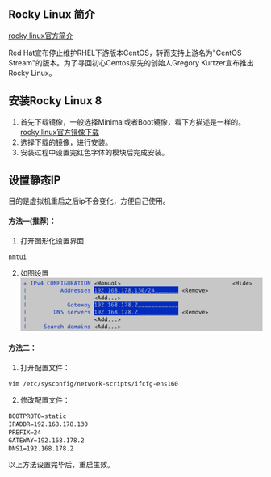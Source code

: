 ## Rocky Linux 简介
[rocky linux官方简介](https://rockylinux.org/about)

Red Hat宣布停止维护RHEL下游版本CentOS，转而支持上游名为"CentOS Stream"的版本。为了寻回初心Centos原先的创始人Gregory Kurtzer宣布推出Rocky Linux。

## 安装Rocky Linux 8
1. 首先下载镜像，一般选择Minimal或者Boot镜像，看下方描述是一样的。[rocky linux官方镜像下载](https://rockylinux.org/download)
2. 选择下载的镜像，进行安装。
3. 安装过程中设置完红色字体的模块后完成安装。

## 设置静态IP
目的是虚拟机重启之后ip不会变化，方便自己使用。

#### 方法一(推荐)：
1. 打开图形化设置界面
```
nmtui
```

2. 如图设置 ![](https://github.com/kafuu-chino/learning-notes/blob/main/Discovery/Rocky%20Linux/imgs/2.1.png?raw=true)

#### 方法二：
1. 打开配置文件：
```
vim /etc/sysconfig/network-scripts/ifcfg-ens160
```

2. 修改配置文件：
```
BOOTPROTO=static
IPADDR=192.168.178.130
PREFIX=24
GATEWAY=192.168.178.2
DNS1=192.168.178.2
```

以上方法设置完毕后，重启生效。
